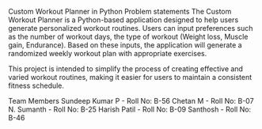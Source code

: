 Custom Workout Planner in Python
Problem statements
The Custom Workout Planner is a Python-based application designed to help users generate personalized workout routines. Users can input preferences such as the number of workout days, the type of workout (Weight loss, Muscle gain, Endurance). Based on these inputs, the application will generate a randomized weekly workout plan with appropriate exercises.

This project is intended to simplify the process of creating effective and varied workout routines, making it easier for users to maintain a consistent fitness schedule.

Team Members
Sundeep Kumar P - Roll No: B-56
Chetan M - Roll No: B-07
N. Sumanth - Roll No: B-25
Harish Patil - Roll No: B-09
Santhosh - Roll No: B-46
